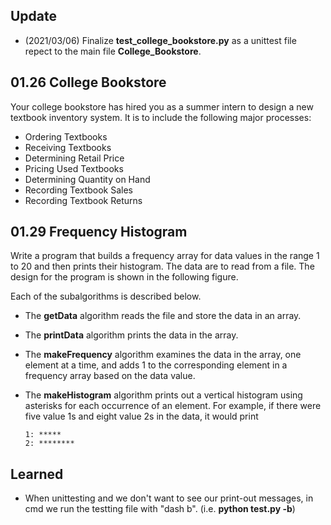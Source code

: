 ## Update
* (2021/03/06) Finalize **test_college_bookstore.py** as a unittest file repect to the main file **College_Bookstore**.

## 01.26 College Bookstore
Your college bookstore has hired you as a summer intern to design a new textbook inventory system. It is to include the following major processes:

- Ordering Textbooks
- Receiving Textbooks
- Determining Retail Price
- Pricing Used Textbooks
- Determining Quantity on Hand
- Recording Textbook Sales
- Recording Textbook Returns

## 01.29 Frequency Histogram
Write a program that builds a frequency array for data values in the range 1 to 20 and then prints their histogram. The data are to read from a file. The design for the program is shown in the following figure. 

Each of the subalgorithms is described below.

- The **getData** algorithm reads the file and store the data in an array.
- The **printData** algorithm prints the data in the array.
- The **makeFrequency** algorithm examines the data in the array, one element at a time, and adds 1 to the corresponding element in a frequency array based on the data value.
- The **makeHistogram** algorithm prints out a vertical histogram using asterisks for each occurrence of an element. For example, if there were five value 1s and eight value 2s in the data, it would print

    ```
    1: *****
    2: ********
    ```

## Learned
* When unittesting and we don't want to see our print-out messages, in cmd we run the testting file with "dash b". (i.e. **python test.py -b**)